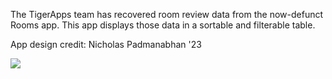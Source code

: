 The TigerApps team has recovered room review data from the now-defunct Rooms app. This app displays those data in a sortable and filterable table.

App design credit: Nicholas Padmanabhan '23

![](https://i.imgur.com/UcMaoEP.png)
